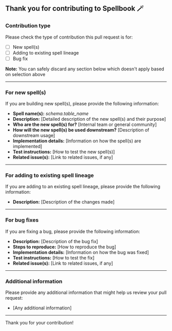 ## Thank you for contributing to Spellbook 🪄

### Contribution type
Please check the type of contribution this pull request is for:

- [ ] New spell(s)
- [ ] Adding to existing spell lineage
- [ ] Bug fix

**Note:** You can safely discard any section below which doesn't apply based on selection above

---

### For new spell(s)
If you are building new spell(s), please provide the following information:

- **Spell name(s):** *schema.table_name*
- **Description:** [Detailed description of the new spell(s) and their purpose]
- **Who are the new spell(s) for?** [Internal team or general community]
- **How will the new spell(s) be used downstream?** [Description of downstream usage]
- **Implementation details:** [Information on how the spell(s) are implemented]
- **Test instructions:** [How to test the new spell(s)]
- **Related issue(s):** [Link to related issues, if any]

---

### For adding to existing spell lineage
If you are adding to an existing spell lineage, please provide the following information:

- **Description:** [Description of the changes made]

---

### For bug fixes
If you are fixing a bug, please provide the following information:

- **Description:** [Description of the bug fix]
- **Steps to reproduce:** [How to reproduce the bug]
- **Implementation details:** [Information on how the bug was fixed]
- **Test instructions:** [How to test the fix]
- **Related issue(s):** [Link to related issues, if any]

---

### Additional information
Please provide any additional information that might help us review your pull request:

- [Any additional information]

---

Thank you for your contribution!